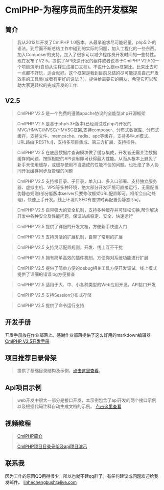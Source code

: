 # CmlPHP-为程序员而生的开发框架

## 简介

> 我从2012年开发了CmlPHP 1.0版本。从最早追求尽可能轻量，php5.2-的语法。到后面不断总结工作中碰到的实际的问题，加入工程化的一些东西。加入Composer的支持。加入了很多可以减少程序员开发时间的一些特性。现在发布了V2.5。提供了API快速开发的组件或者说基于CmlPHP V2.5的一个项目演示(自动从注释生成接口文档)。不说什么跟xx框架比。比来比去可一点都不好玩，适合就好。这个框架是我到目前总结的尽可能提高自己开发效率的工具集(或者有更好的说法？)。提供给需要它的朋友，希望它可以帮助大家更轻松的完成开发的工作.

## V2.5

> CmlPHP V2.5 是一个免费的遵循apache协议的全能型php开源框架

> CmlPHP V2.5 是基于php5.3+版本(已经测试过php7)开发的MVC/HMVC/MVSC/HMVSC框架,支持composer、分布式数据库、分布式缓存，支持文件、memcache、redis、apc等缓存，支持多种url模式、URL路由[RESTful]，支持多项目集成、第三方扩展、支持插件。

> CmlPHP V2.5 在底层数据库查询模块做了缓存集成，开发者无需关注数据缓存的问题，按照相应的API调用即可获得最大性能。从而从根本上避免了新手未使用缓存，或缓存使用不当造成的性能不佳的问题。也杜绝了多人协同开发缓存同步及管理的问题

> CmlPHP V2.5 支持根目录、子目录，单入口、多入口部署、支持独立服务器、虚拟主机、VPS等多种环境，绝大部分开发环境可直接运行，无需配置伪静态规则(部分低版本server只要修改框架URL配置即可，框架会自动处理)，快速上手开发。线上环境对SEO有要求时再配置伪静态即可。

> CmlPHP V2.5 自带强大的安全机制，支持多种缓存并可轻松切换,帮你解决开发中各种安全及性能问题，保证站点稳定、安全、快速运行

> CmlPHP V2.5 提供了详细的开发文档，方便新手快速入门

> CmlPHP V2.5 支持灵活的扩展机制，自带了常用的扩展

> CmlPHP V2.5 支持灵活配置规则，开发、线上互不干扰

> CmlPHP V2.5 拥有简单高效的插件机制，方便你对系统功能进行扩展

> CmlPHP V2.5 提供了简单方便的debug相关工具方便开发调试。线上模式提供了详细的错误log方便排查

> CmlPHP V2.5 适用于大、中、小各种类型的Web应用开发。API接口开发

> CmlPHP V2.5 支持Session分布式存储

> CmlPHP V2.5 提供了命令运行支持

## 开发手册
开发手册放在作业部落上。感谢作业部落提供了这么好用的markdown编辑器
[CmlPHP V2.5开发手册](https://www.zybuluo.com/linhecheng/note/226146 "CmlPHP V2.5开发手册")

## 项目推荐目录骨架
> 提供了基础目录结构及示例，[点击这里查看](http://git.oschina.net/linhecheng/cmlphp2.5-demo-proj)。

## Api项目示例
> web开发中很大一部分是接口开发，本示例包含了api开发的两个接口示例以及根据代码注释自动生成文档的示例。 [点击这里查看](http://git.oschina.net/linhecheng/cmlphp2.5-demo-api)


## 视频教程
> [CmlPHP简介](http://v.youku.com/v_show/id_XMTQwNTc1MTI0MA==.html)
> 
> [CmlPHP项目目录骨架及api项目演示](http://v.youku.com/v_show/id_XMTQwNTc4MDk2OA==.html)

## 联系我
因为工作的原因QQ用得很少，所以也就不建qq群了。有任何建议或问题欢迎给我发邮件。 linhechengbush@live.com